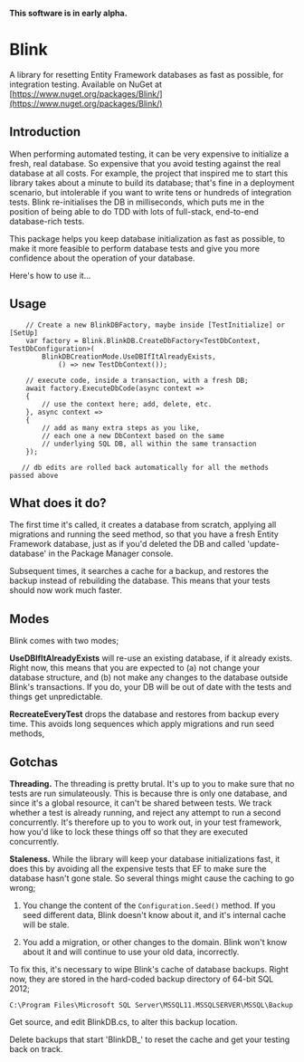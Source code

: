 **This software is in early alpha.**

# Blink

A library for resetting Entity Framework databases as fast as possible, for integration testing. Available on NuGet at [https://www.nuget.org/packages/Blink/](https://www.nuget.org/packages/Blink/)

## Introduction

When performing automated testing, it can be very expensive to initialize a fresh, real database. So expensive that you avoid testing against the real database at all costs. For example, the project that inspired me to start this library takes about a minute to build its database; that's fine in a deployment scenario, but intolerable if you want to write tens or hundreds of integration tests. Blink re-initialises the DB in milliseconds, which puts me in the position of being able to do TDD with lots of full-stack, end-to-end database-rich tests. 

This package helps you keep database initialization as fast as possible, to make it more feasible to perform database tests and give you more confidence about the operation of your database.

Here's how to use it...

## Usage

        // Create a new BlinkDBFactory, maybe inside [TestInitialize] or [SetUp]
        var factory = Blink.BlinkDB.CreateDbFactory<TestDbContext, TestDbConfiguration>(
            BlinkDBCreationMode.UseDBIfItAlreadyExists,
                () => new TestDbContext());
    
        // execute code, inside a transaction, with a fresh DB;
        await factory.ExecuteDbCode(async context =>
        {
            // use the context here; add, delete, etc.
        }, async context =>
        {
            // add as many extra steps as you like,
            // each one a new DbContext based on the same
            // underlying SQL DB, all within the same transaction
        });
        
       // db edits are rolled back automatically for all the methods passed above

What does it do?
-----

The first time it's called, it creates a database from scratch, applying all migrations and running the seed method, so that you have a fresh Entity Framework database, just as if you'd deleted the DB and called 'update-database' in the Package Manager console. 

Subsequent times, it searches a cache for a backup, and restores the backup instead of rebuilding the database. This means that your tests should now work much faster.

## Modes

Blink comes with two modes;

**UseDBIfItAlreadyExists** will re-use an existing database, if it already exists. Right now, this means that you are expected to (a) not change your database structure, and (b) not make any changes to the database outside Blink's transactions. If you do, your DB will be out of date with the tests and things get unpredictable.

**RecreateEveryTest** drops the database and restores from backup every time. This avoids long sequences which apply migrations and run seed methods,

## Gotchas

**Threading.** The threading is pretty brutal. It's up to you to make sure that no tests are run simulateously. This is because thre is only one database, and since it's a global resource, it can't be shared between tests. We track whether a test is already running, and reject any attempt to run a second concurrently. It's therefore up to you to work out, in your test framework, how you'd like to lock these things off so that they are executed concurrently. 

**Staleness.** While the library will keep your database initializations fast, it does this by avoiding all the expensive tests that EF to make sure the database hasn't gone stale. So several things might cause the caching to go wrong;

1) You change the content of the `Configuration.Seed()` method. If you seed different data, Blink doesn't know about it, and it's internal cache will be stale.

2) You add a migration, or other changes to the domain. Blink won't know about it and will continue to use your old data, incorrectly.

To fix this, it's necessary to wipe Blink's cache of database backups. Right now, they are stored in the hard-coded backup directory of 64-bit SQL 2012;

    C:\Program Files\Microsoft SQL Server\MSSQL11.MSSQLSERVER\MSSQL\Backup

Get source, and edit BlinkDB.cs, to alter this backup location.

Delete backups that start 'BlinkDB_' to reset the cache and get your testing back on track.

